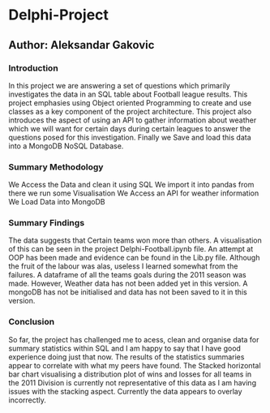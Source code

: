 # Delphi-Project

## Author: Aleksandar Gakovic

### Introduction
In this project we are answering a set of questions which primarily investigates the data in an SQL table about Football league results. This project emphasies using Object oriented Programming to create and use classes as a key component of the project architecture. This project also introduces the aspect of using an API to gather information about weather which we will want for certain days during certain leagues to answer the questions posed for this investigation.
Finally we Save and load this data into a MongoDB NoSQL Database.



### Summary Methodology
We Access the Data and clean it using SQL
We import it into pandas from there we run some Visualisation
We Access an API for weather information
We Load Data into MongoDB

### Summary Findings
The data suggests that Certain teams won more than others. A visualisation of this can be seen in the project Delphi-Football.ipynb file. 
An attempt at OOP has been made and evidence can be found in the Lib.py file. Although the fruit of the labour was alas, useless I learned somewhat from the failures.
A dataframe of all the teams goals during the 2011 season was made.
However, Weather data has not been added yet in this version.
A mongoDB has not be initialised and data has not been saved to it in this version.

### Conclusion
So far, the project has challenged me to acess, clean and organise data for summary statistics within SQL and I am happy to say that I have good experience doing just that now. The results of the statistics summaries appear to correlate with what my peers have found. The Stacked horizontal bar chart visualising a distribution plot of wins and losses for all teams in the 2011 Division is currently not representative of this data as I am having issues with the stacking aspect. Currently the data appears to overlay incorrectly.


